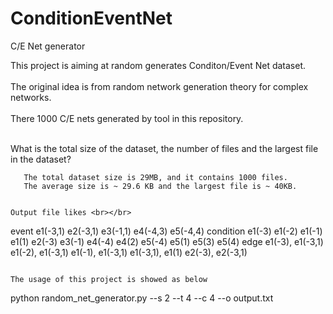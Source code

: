 # ConditionEventNet
C/E Net generator

This project is aiming at random generates Conditon/Event Net dataset. <br></br>
The original idea is from random network generation theory for complex networks. <br></br>
There 1000 C/E nets generated by tool in this repository. <br></br>

What is the total size of the dataset, the number of files and the largest file in the dataset?
```
   The total dataset size is 29MB, and it contains 1000 files.
   The average size is ~ 29.6 KB and the largest file is ~ 40KB.


Output file likes <br></br>
```
event
e1(-3,1)
e2(-3,1)
e3(-1,1)
e4(-4,3)
e5(-4,4)
condition
e1(-3)
e1(-2)
e1(-1)
e1(1)
e2(-3)
e3(-1)
e4(-4)
e4(2)
e5(-4)
e5(1)
e5(3)
e5(4)
edge
e1(-3), e1(-3,1)
e1(-2), e1(-3,1)
e1(-1), e1(-3,1)
e1(-3,1), e1(1)
e2(-3), e2(-3,1)
```

The usage of this project is showed as below
```
   python random_net_generator.py --s 2 --t 4 --c 4 --o output.txt
